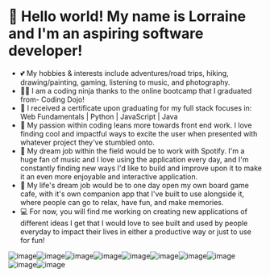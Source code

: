 # 👋 Hello world! My name is Lorraine and I'm an aspiring software developer!
- 💕 My hobbies & interests include adventures/road trips, hiking, drawing/painting, gaming, listening to music, and photography. 
- 🐱‍👤 I am a coding ninja thanks to the online bootcamp that I graduated from- Coding Dojo!
- 📃 I received a certificate upon graduating for my full stack focuses in: Web Fundamentals | Python | JavaScript | Java
- 💖 My passion within coding leans more towards front end work. I love finding cool and impactful ways to excite the user when presented with whatever project they've stumbled onto.
- 💭 My dream job within the field would be to work with Spotify. I'm a huge fan of music and I love using the application every day, and I'm constantly finding new ways I'd like to build and improve upon it to make it an even more enjoyable and interactive application.
- 🎲 My life's dream job would be to one day open my own board game cafe, with it's own companion app that I've built to use alongside it, where people can go to relax, have fun, and make memories.
- 💻 For now, you will find me working on creating new applications of different ideas I get that I would love to see built and used by people everyday to impact their lives in either a productive way or just to use for fun!



![image](https://github.com/rubyrain44/rubyrain44/assets/107738367/82e828dc-178a-4155-80fa-4ef4504b2580)![image](https://github.com/rubyrain44/rubyrain44/assets/107738367/b1c330ee-25e1-405d-85a6-b00a0f899bc0)![image](https://github.com/rubyrain44/rubyrain44/assets/107738367/13ffdb52-1c9b-4655-ac5d-0eda583d94cd)![image](https://github.com/rubyrain44/rubyrain44/assets/107738367/feb4f312-07bd-4a9f-9a06-8c72390d5796)![image](https://github.com/rubyrain44/rubyrain44/assets/107738367/ef3964d3-dd90-4fc2-b744-8567cc3d5308)![image](https://github.com/rubyrain44/rubyrain44/assets/107738367/ff7b93bd-bd74-4c0f-83bb-8e98a2899daf)![image](https://github.com/rubyrain44/rubyrain44/assets/107738367/e443d131-251c-4a31-b140-7357d0039657)![image](https://github.com/rubyrain44/rubyrain44/assets/107738367/b77cbb68-88b2-423b-abab-f3070a6fb16f)![image](https://github.com/rubyrain44/rubyrain44/assets/107738367/a0ce7ca5-ca6b-4688-9dc5-62f6e55b53a2)![image](https://github.com/rubyrain44/rubyrain44/assets/107738367/ca84c443-0412-47d6-8525-ecab3e1a2639)

<!---
rubyrain44/rubyrain44 is a ✨ special ✨ repository because its `README.md` (this file) appears on your GitHub profile.
You can click the Preview link to take a look at your changes.
--->

